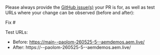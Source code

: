 Please always provide the [GitHub issue(s)](../issues) your PR is for, as well as test URLs where your change can be observed (before and after):

Fix #<gh-issue-id>

Test URLs:
- Before: https://main--paolom-260525-5--aemdemos.aem.live/
- After: https://<branch>--paolom-260525-5--aemdemos.aem.live/
